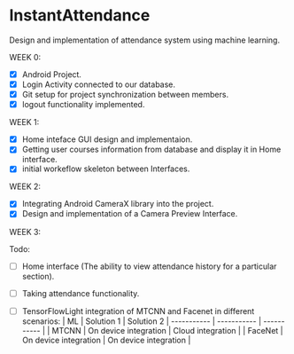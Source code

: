 # InstantAttendance
Design and implementation of attendance system using machine learning.


WEEK 0:
- [x] Android Project.
- [x] Login Activity connected to our database.
- [x] Git setup for project synchronization between members.
- [x] logout functionality implemented.

WEEK 1:
- [x] Home inteface GUI design and implementaion.
- [x] Getting user courses information from database and display it in Home interface.
- [x] initial workeflow skeleton between Interfaces.

WEEK 2:
- [x] Integrating Android CameraX library into the project.
- [x] Design and implementation of a Camera Preview Interface.

WEEK 3:

Todo:
- [ ] Home interface (The ability to view attendance history for a particular section).
- [ ] Taking attendance functionality.
- [ ] TensorFlowLight integration of MTCNN and Facenet in different scenarios:
	| ML | Solution 1 | Solution 2 
| ----------- | ----------- | ----------- |
| MTCNN | On device integration | Cloud integration |
| FaceNet | On device integration | On device integration |



